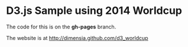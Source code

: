 D3.js Sample using 2014 Worldcup
================================

The code for this is on the **gh-pages** branch.

The website is at http://dimensia.github.com/d3_worldcup

